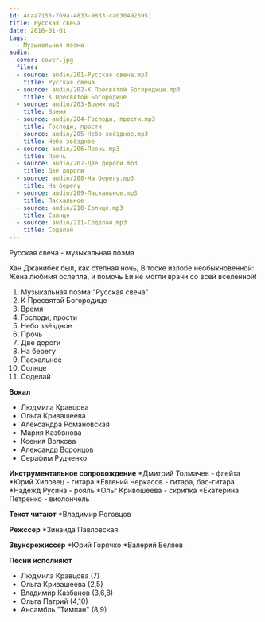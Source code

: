 ```yaml
---
id: 4caa7155-769a-4833-9833-ca0304926951
title: Русская свеча
date: 2016-01-01
tags:
  - Музыкальная поэма
audio:
  cover: cover.jpg
  files:
  - source: audio/201-Русская свеча.mp3
    title: Русская свеча
  - source: audio/202-К Пресвятой Богородице.mp3
    title: К Пресвятой Богородице
  - source: audio/203-Время.mp3
    title: Время
  - source: audio/204-Господи, прости.mp3
    title: Господи, прости
  - source: audio/205-Небо звёздное.mp3
    title: Небо звёздное
  - source: audio/206-Прочь.mp3
    title: Прочь
  - source: audio/207-Две дороги.mp3
    title: Две дороги
  - source: audio/208-На берегу.mp3
    title: На берегу
  - source: audio/209-Пасхальное.mp3
    title: Пасхальное
  - source: audio/210-Солнце.mp3
    title: Солнце
  - source: audio/211-Соделай.mp3
    title: Соделай
---
```

Русская свеча - музыкальная поэма

Хан Джанибек был, как степная ночь,
В тоске излобе необыкновенной:
Жена любимя ослепла, и помочь
Ей не могли врачи со всей вселенной! 

01. Музыкальная поэма "Русская свеча"
02. К Пресвятой Богородице
03. Время
04. Господи, прости
05. Небо звёздное
06. Прочь
07. Две дороги
08. На берегу
09. Пасхальное
10. Солнце
11. Соделай   

**Вокал** 
  * Людмила Кравцова
  * Ольга Кривашеева
  * Александра Романовская
  * Мария Казбвнова
  * Ксения Волкова
  * Александр Воронцов
  * Серафим Рудченко

**Инструментальное сопровождение** 
 *Дмитрий Толмачев - флейта
 *Юрий Хиловец - гитара
 *Евгений Черкасов - гитара, бас-гитара
 *Надежд Русина - рояль
 *Ольг Кривошеева - скрипка
 *Екатерина Петренко - виолончель

**Текст читают** 
 *Владимир Роговцов

**Режссер** 
 *Зинаида Павловская

**Звукорежиссер** 
 *Юрий Горячко
 *Валерий Беляев

 **Песни исполняют** 
  * Людмила Кравцова (7)
  * Ольга Кривашеева (2,5)
  * Владимир Казбанов (3,6,8)
  * Ольга Патрий (4,10)
  * Ансамбль "Тимпан" (8,9)